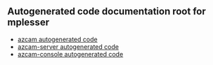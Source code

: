 ## Autogenerated code documentation root for mplesser ##

- [azcam autogenerated code](https://mplesser.github.io/code/azcam/)
- [azcam-server autogenerated code](https://mplesser.github.io/code/azcam_server/)
- [azcam-console autogenerated code](https://mplesser.github.io/code/azcam_console/)
